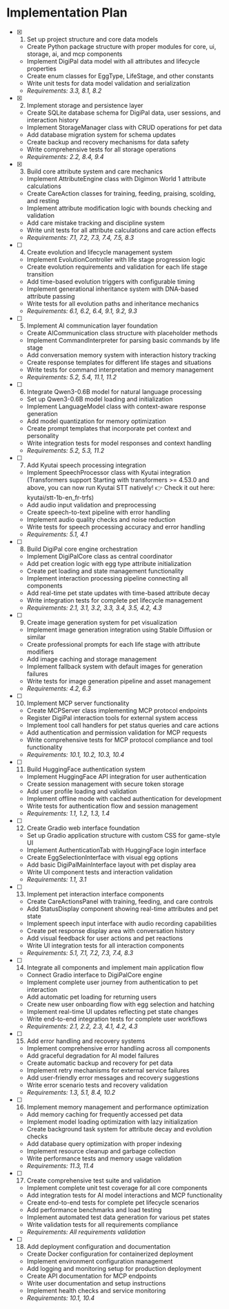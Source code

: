 # Implementation Plan

- [x] 1. Set up project structure and core data models
  - Create Python package structure with proper modules for core, ui, storage, ai, and mcp components
  - Implement DigiPal data model with all attributes and lifecycle properties
  - Create enum classes for EggType, LifeStage, and other constants
  - Write unit tests for data model validation and serialization
  - _Requirements: 3.3, 8.1, 8.2_

- [x] 2. Implement storage and persistence layer
  - Create SQLite database schema for DigiPal data, user sessions, and interaction history
  - Implement StorageManager class with CRUD operations for pet data
  - Add database migration system for schema updates
  - Create backup and recovery mechanisms for data safety
  - Write comprehensive tests for all storage operations
  - _Requirements: 2.2, 8.4, 9.4_

- [x] 3. Build core attribute system and care mechanics
  - Implement AttributeEngine class with Digimon World 1 attribute calculations
  - Create CareAction classes for training, feeding, praising, scolding, and resting
  - Implement attribute modification logic with bounds checking and validation
  - Add care mistake tracking and discipline system
  - Write unit tests for all attribute calculations and care action effects
  - _Requirements: 7.1, 7.2, 7.3, 7.4, 7.5, 8.3_

- [ ] 4. Create evolution and lifecycle management system
  - Implement EvolutionController with life stage progression logic
  - Create evolution requirements and validation for each life stage transition
  - Add time-based evolution triggers with configurable timing
  - Implement generational inheritance system with DNA-based attribute passing
  - Write tests for all evolution paths and inheritance mechanics
  - _Requirements: 6.1, 6.2, 6.4, 9.1, 9.2, 9.3_

- [ ] 5. Implement AI communication layer foundation
  - Create AICommunication class structure with placeholder methods
  - Implement CommandInterpreter for parsing basic commands by life stage
  - Add conversation memory system with interaction history tracking
  - Create response templates for different life stages and situations
  - Write tests for command interpretation and memory management
  - _Requirements: 5.2, 5.4, 11.1, 11.2_

- [ ] 6. Integrate Qwen3-0.6B model for natural language processing
  - Set up Qwen3-0.6B model loading and initialization
  - Implement LanguageModel class with context-aware response generation
  - Add model quantization for memory optimization
  - Create prompt templates that incorporate pet context and personality
  - Write integration tests for model responses and context handling
  - _Requirements: 5.2, 5.3, 11.2_

- [ ] 7. Add Kyutai speech processing integration
  - Implement SpeechProcessor class with Kyutai integration (Transformers support Starting with transformers >= 4.53.0 and above, you can now run Kyutai STT natively! 👉 Check it out here: kyutai/stt-1b-en_fr-trfs)
  - Add audio input validation and preprocessing
  - Create speech-to-text pipeline with error handling
  - Implement audio quality checks and noise reduction
  - Write tests for speech processing accuracy and error handling
  - _Requirements: 5.1, 4.1_

- [ ] 8. Build DigiPal core engine orchestration
  - Implement DigiPalCore class as central coordinator
  - Add pet creation logic with egg type attribute initialization
  - Create pet loading and state management functionality
  - Implement interaction processing pipeline connecting all components
  - Add real-time pet state updates with time-based attribute decay
  - Write integration tests for complete pet lifecycle management
  - _Requirements: 2.1, 3.1, 3.2, 3.3, 3.4, 3.5, 4.2, 4.3_

- [ ] 9. Create image generation system for pet visualization
  - Implement image generation integration using Stable Diffusion or similar
  - Create professional prompts for each life stage with attribute modifiers
  - Add image caching and storage management
  - Implement fallback system with default images for generation failures
  - Write tests for image generation pipeline and asset management
  - _Requirements: 4.2, 6.3_

- [ ] 10. Implement MCP server functionality
  - Create MCPServer class implementing MCP protocol endpoints
  - Register DigiPal interaction tools for external system access
  - Implement tool call handlers for pet status queries and care actions
  - Add authentication and permission validation for MCP requests
  - Write comprehensive tests for MCP protocol compliance and tool functionality
  - _Requirements: 10.1, 10.2, 10.3, 10.4_

- [ ] 11. Build HuggingFace authentication system
  - Implement HuggingFace API integration for user authentication
  - Create session management with secure token storage
  - Add user profile loading and validation
  - Implement offline mode with cached authentication for development
  - Write tests for authentication flow and session management
  - _Requirements: 1.1, 1.2, 1.3, 1.4_

- [ ] 12. Create Gradio web interface foundation
  - Set up Gradio application structure with custom CSS for game-style UI
  - Implement AuthenticationTab with HuggingFace login interface
  - Create EggSelectionInterface with visual egg options
  - Add basic DigiPalMainInterface layout with pet display area
  - Write UI component tests and interaction validation
  - _Requirements: 1.1, 3.1_

- [ ] 13. Implement pet interaction interface components
  - Create CareActionsPanel with training, feeding, and care controls
  - Add StatusDisplay component showing real-time attributes and pet state
  - Implement speech input interface with audio recording capabilities
  - Create pet response display area with conversation history
  - Add visual feedback for user actions and pet reactions
  - Write UI integration tests for all interaction components
  - _Requirements: 5.1, 7.1, 7.2, 7.3, 7.4, 8.3_

- [ ] 14. Integrate all components and implement main application flow
  - Connect Gradio interface to DigiPalCore engine
  - Implement complete user journey from authentication to pet interaction
  - Add automatic pet loading for returning users
  - Create new user onboarding flow with egg selection and hatching
  - Implement real-time UI updates reflecting pet state changes
  - Write end-to-end integration tests for complete user workflows
  - _Requirements: 2.1, 2.2, 2.3, 4.1, 4.2, 4.3_

- [ ] 15. Add error handling and recovery systems
  - Implement comprehensive error handling across all components
  - Add graceful degradation for AI model failures
  - Create automatic backup and recovery for pet data
  - Implement retry mechanisms for external service failures
  - Add user-friendly error messages and recovery suggestions
  - Write error scenario tests and recovery validation
  - _Requirements: 1.3, 5.1, 8.4, 10.2_

- [ ] 16. Implement memory management and performance optimization
  - Add memory caching for frequently accessed pet data
  - Implement model loading optimization with lazy initialization
  - Create background task system for attribute decay and evolution checks
  - Add database query optimization with proper indexing
  - Implement resource cleanup and garbage collection
  - Write performance tests and memory usage validation
  - _Requirements: 11.3, 11.4_

- [ ] 17. Create comprehensive test suite and validation
  - Implement complete unit test coverage for all core components
  - Add integration tests for AI model interactions and MCP functionality
  - Create end-to-end tests for complete pet lifecycle scenarios
  - Add performance benchmarks and load testing
  - Implement automated test data generation for various pet states
  - Write validation tests for all requirements compliance
  - _Requirements: All requirements validation_

- [ ] 18. Add deployment configuration and documentation
  - Create Docker configuration for containerized deployment
  - Implement environment configuration management
  - Add logging and monitoring setup for production deployment
  - Create API documentation for MCP endpoints
  - Write user documentation and setup instructions
  - Implement health checks and service monitoring
  - _Requirements: 10.1, 10.4_
